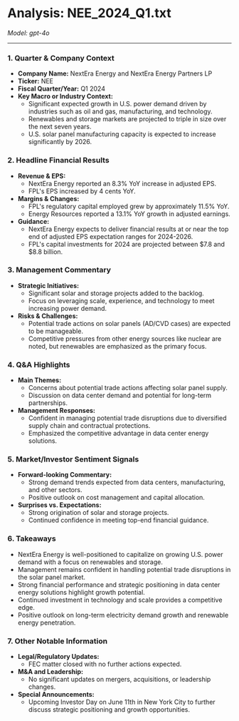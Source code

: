 # Analysis: NEE_2024_Q1.txt

*Model: gpt-4o*

---

### 1. Quarter & Company Context
- **Company Name:** NextEra Energy and NextEra Energy Partners LP
- **Ticker:** NEE
- **Fiscal Quarter/Year:** Q1 2024
- **Key Macro or Industry Context:**
  - Significant expected growth in U.S. power demand driven by industries such as oil and gas, manufacturing, and technology.
  - Renewables and storage markets are projected to triple in size over the next seven years.
  - U.S. solar panel manufacturing capacity is expected to increase significantly by 2026.

### 2. Headline Financial Results
- **Revenue & EPS:**
  - NextEra Energy reported an 8.3% YoY increase in adjusted EPS.
  - FPL's EPS increased by 4 cents YoY.
- **Margins & Changes:**
  - FPL's regulatory capital employed grew by approximately 11.5% YoY.
  - Energy Resources reported a 13.1% YoY growth in adjusted earnings.
- **Guidance:**
  - NextEra Energy expects to deliver financial results at or near the top end of adjusted EPS expectation ranges for 2024-2026.
  - FPL's capital investments for 2024 are projected between $7.8 and $8.8 billion.

### 3. Management Commentary
- **Strategic Initiatives:**
  - Significant solar and storage projects added to the backlog.
  - Focus on leveraging scale, experience, and technology to meet increasing power demand.
- **Risks & Challenges:**
  - Potential trade actions on solar panels (AD/CVD cases) are expected to be manageable.
  - Competitive pressures from other energy sources like nuclear are noted, but renewables are emphasized as the primary focus.

### 4. Q&A Highlights
- **Main Themes:**
  - Concerns about potential trade actions affecting solar panel supply.
  - Discussion on data center demand and potential for long-term partnerships.
- **Management Responses:**
  - Confident in managing potential trade disruptions due to diversified supply chain and contractual protections.
  - Emphasized the competitive advantage in data center energy solutions.

### 5. Market/Investor Sentiment Signals
- **Forward-looking Commentary:**
  - Strong demand trends expected from data centers, manufacturing, and other sectors.
  - Positive outlook on cost management and capital allocation.
- **Surprises vs. Expectations:**
  - Strong origination of solar and storage projects.
  - Continued confidence in meeting top-end financial guidance.

### 6. Takeaways
- NextEra Energy is well-positioned to capitalize on growing U.S. power demand with a focus on renewables and storage.
- Management remains confident in handling potential trade disruptions in the solar panel market.
- Strong financial performance and strategic positioning in data center energy solutions highlight growth potential.
- Continued investment in technology and scale provides a competitive edge.
- Positive outlook on long-term electricity demand growth and renewable energy penetration.

### 7. Other Notable Information
- **Legal/Regulatory Updates:**
  - FEC matter closed with no further actions expected.
- **M&A and Leadership:**
  - No significant updates on mergers, acquisitions, or leadership changes.
- **Special Announcements:**
  - Upcoming Investor Day on June 11th in New York City to further discuss strategic positioning and growth opportunities.